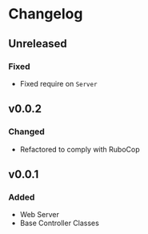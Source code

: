 # Changelog

## Unreleased
### Fixed
* Fixed require on `Server`

## v0.0.2
### Changed
* Refactored to comply with RuboCop

## v0.0.1
### Added
* Web Server
* Base Controller Classes
